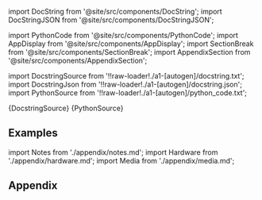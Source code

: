
[//]: # (Custom component imports)

import DocString from '@site/src/components/DocString';
import DocStringJSON from '@site/src/components/DocStringJSON';

import PythonCode from '@site/src/components/PythonCode';
import AppDisplay from '@site/src/components/AppDisplay';
import SectionBreak from '@site/src/components/SectionBreak';
import AppendixSection from '@site/src/components/AppendixSection';

[//]: # (Docstring)

import DocstringSource from '!!raw-loader!./a1-[autogen]/docstring.txt';
import DocstringJson from '!!raw-loader!./a1-[autogen]/docstring.json';
import PythonSource from '!!raw-loader!./a1-[autogen]/python_code.txt';

<DocString>{DocstringSource}</DocString>
<DocStringJSON data={DocstringJson} />
<PythonCode GLink='TRANSFORMERS/VECTOR_MANIPULATION/SPLIT_VECTOR/SPLIT_VECTOR.py'>{PythonSource}</PythonCode>

<SectionBreak />

    

[//]: # (Examples)

## Examples

<AppDisplay 
  GLink='TRANSFORMERS/VECTOR_MANIPULATION/SPLIT_VECTOR'
  nodeLabel='SPLIT_VECTOR'>
</AppDisplay>

<SectionBreak />

    

[//]: # (Appendix)

import Notes from './appendix/notes.md';
import Hardware from './appendix/hardware.md';
import Media from './appendix/media.md';

## Appendix

<AppendixSection index={0} folderPath='nodes/TRANSFORMERS/VECTOR_MANIPULATION/SPLIT_VECTOR/appendix/'><Notes /></AppendixSection>
<AppendixSection index={1} folderPath='nodes/TRANSFORMERS/VECTOR_MANIPULATION/SPLIT_VECTOR/appendix/'><Hardware /></AppendixSection>
<AppendixSection index={2} folderPath='nodes/TRANSFORMERS/VECTOR_MANIPULATION/SPLIT_VECTOR/appendix/'><Media /></AppendixSection>


